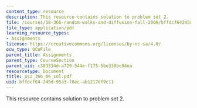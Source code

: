 ```yaml
---
content_type: resource
description: This resource contains solution to problem set 2.
file: /courses/18-366-random-walks-and-diffusion-fall-2006/bffdcf64245d95a3f8ecab1217df9c11_ps2_366_06_sol.pdf
file_type: application/pdf
learning_resource_types:
- Assignments
license: https://creativecommons.org/licenses/by-nc-sa/4.0/
ocw_type: OCWFile
parent_title: Assignments
parent_type: CourseSection
parent_uid: c383534d-a729-544e-f175-5be330bc94ea
resourcetype: Document
title: ps2_366_06_sol.pdf
uid: bffdcf64-245d-95a3-f8ec-ab1217df9c11
---
```

This resource contains solution to problem set 2.
